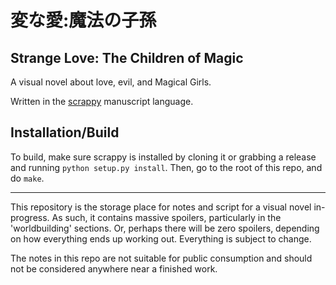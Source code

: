 # 変な愛:魔法の子孫
## Strange Love: The Children of Magic

A visual novel about love, evil, and Magical Girls.

Written in the [scrappy](github.com/dekarrin/scrappy) manuscript language.

## Installation/Build
To build, make sure scrappy is installed by cloning it or grabbing a release and running
`python setup.py install`. Then, go to the root of this repo, and do `make`.

-----
This repository is the storage place for notes and script for a visual novel in-progress. As such,
it contains massive spoilers, particularly in the 'worldbuilding' sections. Or, perhaps there will
be zero spoilers, depending on how everything ends up working out. Everything is subject to change.

The notes in this repo are not suitable for public consumption and should not be considered anywhere
near a finished work.
